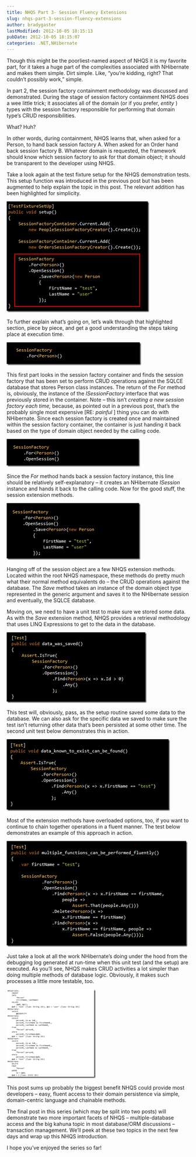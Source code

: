 ```yaml
---
title: NHQS Part 3- Session Fluency Extensions
slug: nhqs-part-3-session-fluency-extensions
author: bradygaster
lastModified: 2012-10-05 18:15:13
pubDate: 2012-10-05 18:15:07
categories: .NET,NHibernate
---
```


<p>Though this might be the poorliest-named aspect of NHQS it is my favorite part, for it takes a huge part of the complexities associated with NHibernate and makes them simple. Dirt simple. Like, &#x201C;you&#x2019;re kidding, right? That couldn&#x2019;t possibly work,&#x201D; simple.
  </p>
<p>In part 2, the session factory containment methodology was discussed and demonstrated. During the stage of session factory containment NHQS does a wee little trick; it associates all of the domain (or if you prefer, <em>entity</em> ) types with the session
  factory responsible for performing that domain type&#x2019;s CRUD responsibilities. </p>
<p>What? Huh? </p>
<p>In other words, during containment, NHQS learns that, when asked for a Person, to hand back session factory A. When asked for an Order hand back session factory B. Whatever domain is requested, the framework should know which session factory to ask for
  that domain object; it should be transparent to the developer using NHQS. </p>
<p>Take a look again at the test fixture setup for the NHQS demonstration tests. This setup function was introduced in the previous post but has been augmented to help explain the topic in this post. The relevant addition has been highlighted for simplicity.
  </p>
<p>
  <img alt="image" src="media/image_3.png">
</p>
<p>To further explain what&#x2019;s going on, let&#x2019;s walk through that highlighted section, piece by piece, and get a good understanding the steps taking place at execution time. </p>
<p>
  <img alt="image" src="media/image_6.png">
</p>
<p>This first part looks in the session factory container and finds the session factory that has been set to perform CRUD operations against the SQLCE database that stores Person class instances. The return of the <em>For</em>  method is, obviously, the
  instance of the <em>ISessionFactory</em>  interface that was previously stored in the container. Note &#x2013; this isn&#x2019;t <em>creating a new session factory each time, </em> because, as pointed out in a previous post, that&#x2019;s the probably single most expensive
  [RE: <em>painful</em> ] thing you can do with NHibernate. Since each session factory is created once and maintained within the session factory container, the container is just handing it back based on the type of domain object needed by the calling code.
  </p>
<p>
  <img alt="image" src="media/image_11.png">
</p>
<p>Since the <em>For</em>  method hands back a session factory instance, this line should be relatively self-explanatory &#x2013; it creates an NHibernate <em>ISession</em>  instance and hands it back to the calling code. Now for the good stuff, the session extension
  methods. </p>
<p>
  <img alt="image" src="media/image_14.png">
</p>
<p>Hanging off of the session object are a few NHQS extension methods. Located within the root NHQS namespace, these methods do pretty much what their normal method equivalents do &#x2013; the CRUD operations against the database. The <em>Save</em>  method takes
  an instance of the domain object type represented in the generic argument and saves it to the NHibernate session and eventually, the SQLCE database. </p>
<p>Moving on, we need to have a unit test to make sure we stored some data. As with the <em>Save</em>  extension method, NHQS provides a retrieval methodology that uses LINQ Expressions to get to the data in the database. </p>
<p>
  <img alt="image" src="media/image_25.png">
</p>
<p>This test will, obviously, pass, as the setup routine saved some data to the database. We can also ask for the specific data we saved to make sure the test isn&#x2019;t returning other data that&#x2019;s been persisted at some other time. The second unit test below
  demonstrates this in action. </p>
<p>
  <img alt="image" src="media/image_26.png">
</p>
<p>Most of the extension methods have overloaded options, too, if you want to continue to chain together operations in a fluent manner. The test below demonstrates an example of this approach in action.</p>
<p>
  <img alt="image" src="media/image_29.png">
</p>
<p>Just take a look at all the work NHibernate&#x2019;s doing under the hood from the debugging log generated at run-time when this unit test (and the setup) are executed. As you&#x2019;ll see, NHQS makes CRUD activities a lot simpler than doing multiple methods of database
  logic. Obviously, it makes such processes a little more testable, too. </p>
<p>
  <a href="/Media/Default/Windows-Live-Writer/ec0ad61d4aad_CF5B/image_31.png">
    <img alt="Click to zoom" src="media/image_thumb_10.png">
  </a> 
</p>
<p>This post sums up probably the biggest benefit NHQS could provide most developers &#x2013; easy, fluent access to their domain persistence via simple, domain-centric language and chainable methods. </p>
<p>The final post in this series (which may be split into two posts) will demonstrate two more important facets of NHQS &#x2013; multiple-database access and the big kahuna topic in most database/ORM discussions &#x2013; transaction management. We&#x2019;ll peek at these two
  topics in the next few days and wrap up this NHQS introduction. </p>
<p>I hope you&#x2019;ve enjoyed the series so far!</p>
